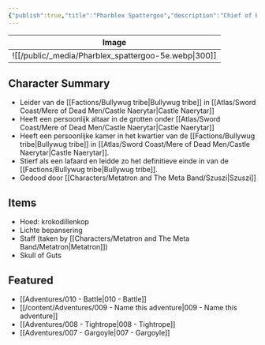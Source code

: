 ```yaml
---
{"publish":true,"title":"Pharblex Spattergoo","description":"Chief of Bullywug tribe","created":"2025-07-16T15:13:45.451+02:00","modified":"2025-07-16T20:41:12.116+02:00","cssclasses":"","socialImage":"![[public/_media/Pharblex_spattergoo-5e.webp|Pharblex_spattergoo-5e.webp]]"}
---
```




| Image                                               |
| --------------------------------------------------- |
| ![[/public/_media/Pharblex_spattergoo-5e.webp\|300]] |

## Character Summary
- Leider van de [[Factions/Bullywug tribe\|Bullywug tribe]] in [[Atlas/Sword Coast/Mere of Dead Men/Castle Naerytar\|Castle Naerytar]]
- Heeft een persoonlijk altaar in de grotten onder [[Atlas/Sword Coast/Mere of Dead Men/Castle Naerytar\|Castle Naerytar]]
- Heeft een persoonlijke kamer in het kwartier van de  [[Factions/Bullywug tribe\|Bullywug tribe]] in [[Atlas/Sword Coast/Mere of Dead Men/Castle Naerytar\|Castle Naerytar]].
- Stierf als een lafaard en leidde zo het definitieve einde in van de [[Factions/Bullywug tribe\|Bullywug tribe]].
- Gedood door [[Characters/Metatron and The Meta Band/Szuszi\|Szuszi]]
## Items
- Hoed: krokodillenkop
- Lichte bepansering
- Staff (taken by [[Characters/Metatron and The Meta Band/Metatron\|Metatron]])
- Skull of Guts
## Featured
- [[Adventures/010 - Battle\|010 - Battle]]
- [[/content/Adventures/009 - Name this adventure\|009 - Name this adventure]]
- [[Adventures/008 - Tightrope\|008 - Tightrope]]
- [[Adventures/007 - Gargoyle\|007 - Gargoyle]]





